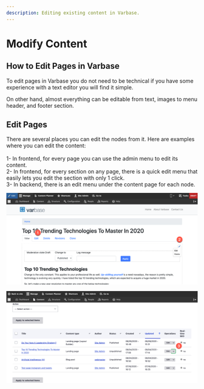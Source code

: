 ```yaml
---
description: Editing existing content in Varbase.
---
```


# Modify Content

## How to Edit Pages in Varbase

To edit pages in Varbase you do not need to be technical if you have some experience with a text editor you will find it simple.

On other hand, almost everything can be editable from text, images to menu header, and footer section.

## Edit Pages

There are several places you can edit the nodes from it. Here are examples where you can edit the content:\
\
1- In frontend, for every page you can use the admin menu to edit its content.\
2- In frontend, for every section on any page, there is a quick edit menu that easily lets you edit the section with only 1 click.\
3- In backend, there is an edit menu under the content page for each node.

![Frontend Edit and Quick Edit menus](../../.gitbook/assets/Top-10-Trending-Technologies-To-Master-In-2020-test-qa-varbase-8-8-x-development-13-07-2020.png)

![Backend Edit menu](<../../.gitbook/assets/Content-test-qa-varbase-8-8-x-development-13-07-2020 (1).png>)
